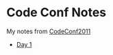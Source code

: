 Code Conf Notes
===============================================================================

My notes from [CodeConf2011](http://codeconf.com/)

* [Day 1](day_1.html)